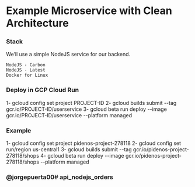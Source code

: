 # Example Microservice with Clean Architecture

### Stack
  We’ll use a simple NodeJS service for our backend.

    NodeJS - Carbon
    NodeJS - Latest
    Docker for Linux

### Deploy in GCP Cloud Run

1- gcloud config set project PROJECT-ID
2- gcloud builds submit --tag gcr.io/PROJECT-ID/userservice
3- gcloud beta run deploy --image gcr.io/PROJECT-ID/userservice --platform managed

### Example
1- gcloud config set project pidenos-project-278118
2- gcloud config set run/region us-central1
3- gcloud builds submit --tag gcr.io/pidenos-project-278118/shops
4- gcloud beta run deploy --image gcr.io/pidenos-project-278118/shops --platform managed

### @jorgepuerta00# api_nodejs_orders
